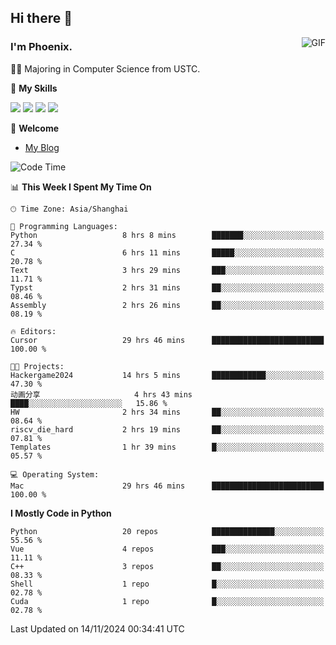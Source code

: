 ## Hi there 👋
<img align="right" alt="GIF" src="https://raw.githubusercontent.com/JoeyBling/JoeyBling/master/pic/pusheencode.gif" />

### I'm Phoenix.

👨‍🎓 Majoring in Computer Science from USTC.

🌟 **My Skills**

![](https://img.shields.io/badge/-Python-3e74a2?style=flat-square&logo=Python&logoColor=fff)
![](https://img.shields.io/badge/-C++-9f62a5?style=flat&logo=cplusplus&logoColor=white)
![](https://img.shields.io/badge/-Linux-185886?style=flat-square&logo=Linux&logoColor=fff)
![](https://img.shields.io/badge/-Rust-ff4136?style=flat-square&logo=Rust&logoColor=fff)

💬 **Welcome**

- [My Blog](https://ysy-phoenix.github.io/)

<!--START_SECTION:waka-->
![Code Time](http://img.shields.io/badge/Code%20Time-964%20hrs%209%20mins-blue)

📊 **This Week I Spent My Time On** 

```text
🕑︎ Time Zone: Asia/Shanghai

💬 Programming Languages: 
Python                   8 hrs 8 mins        ███████░░░░░░░░░░░░░░░░░░   27.34 % 
C                        6 hrs 11 mins       █████░░░░░░░░░░░░░░░░░░░░   20.78 % 
Text                     3 hrs 29 mins       ███░░░░░░░░░░░░░░░░░░░░░░   11.71 % 
Typst                    2 hrs 31 mins       ██░░░░░░░░░░░░░░░░░░░░░░░   08.46 % 
Assembly                 2 hrs 26 mins       ██░░░░░░░░░░░░░░░░░░░░░░░   08.19 % 

🔥 Editors: 
Cursor                   29 hrs 46 mins      █████████████████████████   100.00 % 

🐱‍💻 Projects: 
Hackergame2024           14 hrs 5 mins       ████████████░░░░░░░░░░░░░   47.30 % 
动画分享                     4 hrs 43 mins       ████░░░░░░░░░░░░░░░░░░░░░   15.86 % 
HW                       2 hrs 34 mins       ██░░░░░░░░░░░░░░░░░░░░░░░   08.64 % 
riscv_die_hard           2 hrs 19 mins       ██░░░░░░░░░░░░░░░░░░░░░░░   07.81 % 
Templates                1 hr 39 mins        █░░░░░░░░░░░░░░░░░░░░░░░░   05.57 % 

💻 Operating System: 
Mac                      29 hrs 46 mins      █████████████████████████   100.00 % 
```

**I Mostly Code in Python** 

```text
Python                   20 repos            ██████████████░░░░░░░░░░░   55.56 % 
Vue                      4 repos             ███░░░░░░░░░░░░░░░░░░░░░░   11.11 % 
C++                      3 repos             ██░░░░░░░░░░░░░░░░░░░░░░░   08.33 % 
Shell                    1 repo              █░░░░░░░░░░░░░░░░░░░░░░░░   02.78 % 
Cuda                     1 repo              █░░░░░░░░░░░░░░░░░░░░░░░░   02.78 % 
```




 Last Updated on 14/11/2024 00:34:41 UTC
<!--END_SECTION:waka-->

<!--
**ysy-phoenix/ysy-phoenix** is a ✨ _special_ ✨ repository because its `README.md` (this file) appears on your GitHub profile.

Here are some ideas to get you started:

- 🔭 I’m currently working on ...
- 🌱 I’m currently learning ...
- 👯 I’m looking to collaborate on ...
- 🤔 I’m looking for help with ...
- 💬 Ask me about ...
- 📫 How to reach me: ...
- 😄 Pronouns: ...
- ⚡ Fun fact: ...
-->
